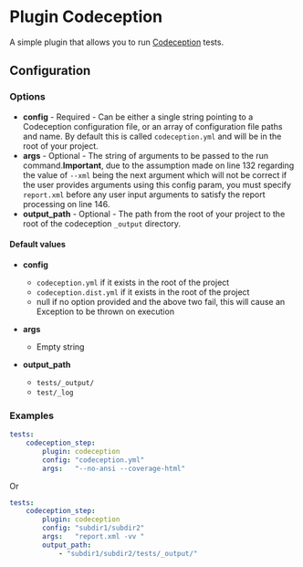 Plugin Codeception
==================

A simple plugin that allows you to run [Codeception](http://codeception.com/) tests.

Configuration
-------------

### Options

* **config** - Required - Can be either a single string pointing to a Codeception configuration file, or an array of 
configuration file paths and name. By default this is called `codeception.yml` and will be in the root of your project.
* **args** - Optional - The string of arguments to be passed to the run command.**Important**, due to the assumption 
made on line 132 regarding the value of `--xml` being the next argument which will not be correct if the user provides 
arguments using this config param, you must specify `report.xml` before any user input arguments to satisfy the report 
processing on line 146.
* **output_path** - Optional - The path from the root of your project to the root of the 
  codeception `_output` directory.

#### Default values

* **config**
  * `codeception.yml` if it exists in the root of the project
  * `codeception.dist.yml` if it exists in the root of the project
  * null if no option provided and the above two fail, this will cause an Exception to be thrown on execution

* **args**
  * Empty string
 
* **output_path**
  * `tests/_output/`
  * `test/_log`

### Examples

```yml
tests:
    codeception_step:
        plugin: codeception
        config: "codeception.yml"
        args:   "--no-ansi --coverage-html"
```

Or

```yml
tests:
    codeception_step:
        plugin: codeception
        config: "subdir1/subdir2"
        args:   "report.xml -vv "
        output_path:
            - "subdir1/subdir2/tests/_output/"
```
